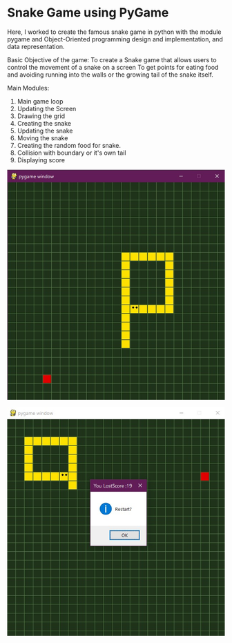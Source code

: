 # Snake Game using PyGame
Here, I worked to create the famous snake game in python with the module pygame and Object-Oriented programming design and
implementation, and data representation.

Basic Objective of the game:
To create a Snake game that allows users to control the movement of a snake on a screen
To get points for eating food and avoiding running into the walls or the growing tail of the snake itself.

Main Modules:
1. Main game loop
2. Updating the Screen
3. Drawing the grid
4. Creating the snake
5. Updating the snake
6. Moving the snake
7. Creating the random food for snake.
8. Collision with boundary or it's own tail
9. Displaying score

![Game Window](Snake-Game-Window.jpg)

![Game Window](Snake-Game-Lost-Screen.jpg)
